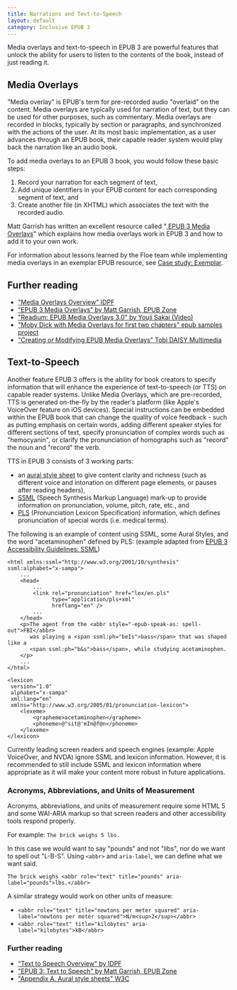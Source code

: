 ```yaml
---
title: Narrations and Text-to-Speech
layout: default
category: Inclusive EPUB 3
---
```

Media overlays and text-to-speech in EPUB 3 are powerful features that unlock the ability for users to listen to the contents of the book, instead of just reading it.

## Media Overlays ##

"Media overlay" is EPUB's term for pre-recorded audio "overlaid" on the content. Media overlays are typically used for narration of text, but they can be used for other purposes, such as commentary. Media overlays are recorded in blocks, typically by section or paragraphs, and synchronized with the actions of the user. At its most basic implementation, as a user advances through an EPUB book, their capable reader system would play back the narration like an audio book.

To add media overlays to an EPUB 3 book, you would follow these basic steps:

1. Record your narration for each segment of text,
2. Add unique identifiers in your EPUB content for each corresponding segment of text, and
3. Create another file (in XHTML) which associates the text with the recorded audio.


Matt Garrish has written an excellent resource called "<a rel="nofollow" target="_blank" class="link-external" href="http://epubzone.org/news/epub-3-media-overlays"> EPUB 3 Media Overlays</a>" which explains how media overlays work in EPUB 3 and how to add it to your own work.

For information about lessons learned by the Floe team while implementing media overlays in an exemplar EPUB resource, see [Case study: Exemplar](/CaseStudyExemplar.html).

## Further reading ##

* <a rel="nofollow" target="_blank" class="link-external" href="http://www.idpf.org/accessibility/guidelines/content/overlays/overview.php"> "Media Overlays Overview" IDPF</a>
* <a rel="nofollow" target="_blank" class="link-external" href="http://epubzone.org/news/epub-3-media-overlays"> "EPUB 3 Media Overlays" by Matt Garrish, EPUB Zone</a>
* <a rel="nofollow" target="_blank" class="link-external" href="http://vimeo.com/53999718"> "Readium: EPUB Media Overlays 3.0" by Youji Sakai (Video)</a>
* <a rel="nofollow" target="_blank" class="link-external" href="https://code.google.com/p/epub-samples/downloads/detail?name=moby-dick-mo-20120214.epub"> "Moby Dick with Media Overlays for first two chapters" epub samples project</a>
* <a rel="nofollow" target="_blank" class="link-external" href="http://www.daisy.org/tobi/creating-or-modifying-epub-media-overlays"> "Creating or Modifying EPUB Media Overlays" Tobi DAISY Multimedia</a>

## Text-to-Speech ##

Another feature EPUB 3 offers is the ability for book creators to specify information that will enhance the experience of text-to-speech (or TTS) on capable reader systems. Unlike Media Overlays, which are pre-recorded, TTS is generated on-the-fly by the reader's platform (like Apple's VoiceOver feature on iOS devices). Special instructions can be embedded within the EPUB book that can change the quality of voice feedback - such as putting emphasis on certain words, adding different speaker styles for different sections of text, specify pronunciation of complex words such as "hemocyanin", or clarify the pronunciation of homographs such as "record" the noun and "record" the verb.

TTS in EPUB 3 consists of 3 working parts:

* an <a rel="nofollow" target="_blank" class="link-external" href="http://www.w3.org/TR/CSS2/aural.html"> aural style sheet</a> to give content clarity and richness (such as different voice and intonation on different page elements, or pauses after reading headers),
* <a rel="nofollow" target="_blank" class="link-external" href="http://www.w3.org/TR/speech-synthesis/"> SSML</a> (Speech Synthesis Markup Language) mark-up to provide information on pronunciation, volume, pitch, rate, etc., and
* <a rel="nofollow" target="_blank" class="link-external" href="http://www.w3.org/TR/pronunciation-lexicon/"> PLS</a> (Pronunciation Lexicon Specification) information, which defines pronunciation of special words (i.e. medical terms).

The following is an example of content using SSML, some Aural Styles, and the word "acetaminophen" defined by PLS: (example adapted from <a rel="nofollow" target="_blank" class="link-external" href="http://www.idpf.org/accessibility/guidelines/content/tts/ssml.php"> EPUB 3 Accessibility Guidelines: SSML</a>)

```
<html xmlns:ssml="http://www.w3.org/2001/10/synthesis" ssml:alphabet="x-sampa">
    ...
    <head>
        ...
        <link rel="pronunciation" href="lex/en.pls"
              type="application/pls+xml"
              hreflang="en" />
        ...
    </head>
    <p>The agent from the <abbr style="-epub-speak-as: spell-out">FBI</abbr>
       was playing a <span ssml:ph="beIs">bass</span> that was shaped like a
       <span ssml:ph="b&s">bass</span>, while studying acetaminophen.
    </p>
    ...
</html>

<lexicon
 version="1.0"
 alphabet="x-sampa"
 xml:lang="en"
 xmlns="http://www.w3.org/2005/01/pronunciation-lexicon">
    <lexeme>
        <grapheme>acetaminophen</grapheme>
        <phoneme>@"sit@'mIn@f@n</phoneme>
    </lexeme>
</lexicon>
```

Currently leading screen readers and speech engines (example: Apple VoiceOver, and NVDA) ignore SSML and lexicon information.  However, it is recommended to still include SSML and lexicon information where appropriate as it will make your content more robust in future applications.

### Acronyms, Abbreviations, and Units of Measurement ###

Acronyms, abbreviations, and units of measurement require some HTML 5 and some WAI-ARIA markup so that screen readers and other accessibility tools respond properly.

For example: `The brick weighs 5 lbs.`

In this case we would want to say "pounds" and not "libs", nor do we want to spell out "L-B-S".  Using `<abbr>` and `aria-label`, we can define what we want said.

```
The brick weighs <abbr role="text" title="pounds" aria-label="pounds">lbs.</abbr>
```

A similar strategy would work on other units of measure:
* `<abbr role="text" title="newtons per meter squared" aria-label="newtons per meter squared">N/m<sup>2</sup></abbr>`
* `<abbr role="text" title="kilobytes" aria-label="kilobytes">kB</abbr>`

### Further reading ###

* <a rel="nofollow" target="_blank" class="link-external" href="http://www.idpf.org/accessibility/guidelines/content/tts/overview.php"> "Text to Speech Overview" by IDPF</a>
* <a rel="nofollow" target="_blank" class="link-external" href="http://epubzone.org/news/epub-3-text-to-speech-tts"> "EPUB 3: Text to Speech" by Matt Garrish, EPUB Zone</a>
* <a rel="nofollow" target="_blank" class="link-external" href="http://www.w3.org/TR/CSS2/aural.html"> "Appendix A. Aural style sheets" W3C</a>
